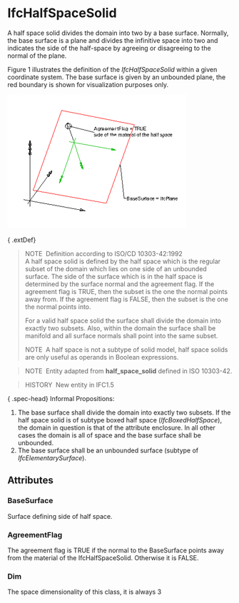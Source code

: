 # IfcHalfSpaceSolid

A half space solid divides the domain into two by a base surface. Normally, the base surface is a plane and divides the infinitive space into two and indicates the side of the half-space by agreeing or disagreeing to the normal of the plane.

Figure 1 illustrates the definition of the _IfcHalfSpaceSolid_ within a given coordinate system. The base surface is given by an unbounded plane, the red boundary is shown for visualization purposes only.

!["half space solid"](../../../../figures/ifchalfspacesolid-layout1.gif "Figure 1 &mdash; Half space solid geometry")

{ .extDef}
> NOTE&nbsp; Definition according to ISO/CD 10303-42:1992  
> A half space solid is defined by the half space which is the regular subset of the domain which lies on one side of an unbounded surface. The side of the surface which is in the half space is determined by the surface normal and the agreement flag. If the agreement flag is TRUE, then the subset is the one the normal points away from. If the agreement flag is FALSE, then the subset is the one the normal points into.  
>   
> For a valid half space solid the surface shall divide the domain into exactly two subsets. Also, within the domain the surface shall be manifold and all surface normals shall point into the same subset.  
>   
> NOTE&nbsp; A half space is not a subtype of solid model, half space solids are only useful as operands in Boolean expressions.

> NOTE&nbsp; Entity adapted from **half_space_solid** defined in ISO 10303-42.

> HISTORY&nbsp; New entity in IFC1.5

{ .spec-head}
Informal Propositions:

1. The base surface shall divide the domain into exactly two subsets. If the half space solid is of subtype boxed half space (_IfcBoxedHalfSpace_), the domain in question is that of the attribute enclosure. In all other cases the domain is all of space and the base surface shall be unbounded.
2. The base surface shall be an unbounded surface (subtype of _IfcElementarySurface_).

## Attributes

### BaseSurface
Surface defining side of half space.

### AgreementFlag
The agreement flag is TRUE if the normal to the BaseSurface points away from the material of the IfcHalfSpaceSolid. Otherwise it is FALSE.

### Dim
The space dimensionality of this class, it is always 3
